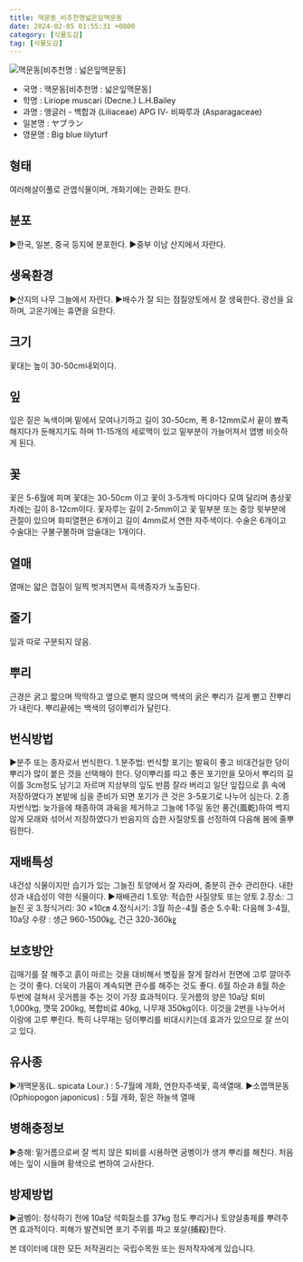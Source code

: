 ```yaml
---
title: 맥문동_비추천명넓은잎맥문동
date: 2024-02-05 01:55:31 +0800
category: [식물도감]
tag: [식물도감]
---
```




![맥문동[비추천명 : 넓은잎맥문동]](/fileUpload/plants/basic/Liliaceae/Liriope/5940/1_th2.JPG)
- 국명 : 맥문동[비추천명 : 넓은잎맥문동]
- 학명 : Liriope muscari (Decne.) L.H.Bailey
- 과명 : 앵글러 - 백합과 (Liliaceae) APG Ⅳ- 비짜루과 (Asparagaceae)
- 일본명 : ヤブラン
- 영문명 : Big blue lilyturf


## 형태
여러해살이풀로 관엽식물이며, 개화기에는 관화도 한다.
## 분포
▶한국, 일본, 중국 등지에 분포한다.▶중부 이남 산지에서 자란다.
## 생육환경
▶산지의 나무 그늘에서 자란다. ▶배수가 잘 되는 점질양토에서 잘 생육한다. 광선을 요하며, 고온기에는 휴면을 요한다.
## 크기
꽃대는 높이 30-50cm내외이다.
## 잎
잎은 짙은 녹색이며 밑에서 모여나기하고 길이 30-50cm, 폭 8-12mm로서 끝이 뾰족해지다가 둔해지기도 하며 11-15개의 세로맥이 있고 밑부분이 가늘어져서 엽병 비슷하게 된다.
## 꽃
꽃은 5-6월에 피며 꽃대는 30-50cm 이고 꽃이 3-5개씩 마디마다 모여 달리며 총상꽃차례는 길이 8-12cm이다. 꽃자루는 길이 2-5mm이고 꽃 밑부분 또는 중앙 윗부분에 관절이 있으며 화피열편은 6개이고 길이 4mm로서 연한 자주색이다. 수술은 6개이고 수술대는 구불구불하며 암술대는 1개이다.
## 열매
열매는 얇은 껍질이 일찍 벗겨지면서 흑색종자가 노출된다.
## 줄기
잎과 따로 구분되지 않음.
## 뿌리
근경은 굵고 짧으며 딱딱하고 옆으로 뻗지 않으며 백색의 굵은 뿌리가 길게 뻗고 잔뿌리가 내린다. 뿌리끝에는 백색의 덩이뿌리가 달린다.
## 번식방법
▶분주 또는 종자로서 번식한다. 1.분주법: 번식할 포기는 발육이 좋고 비대건실한 덩이뿌리가 많이 붙은 것을 선택해야 한다. 덩이뿌리를 따고 좋은 포기만을 모아서 뿌리의 길이를 3cm정도 남기고 자르며 지상부의 잎도 반쯤 잘라 버리고 일단 잎집으로 흙 속에 저장하였다가 본밭에 심을 준비가 되면 포기가 큰 것은 3-5포기로 나누어 심는다.2.종자번식법: 늦가을에 채종하여 과육을 제거하고 그늘에 1주일 동안 풍건(風乾)하여 썩지 않게 모래와 섞어서 저장하였다가 반음지의 습한 사질양토를 선정하여 다음해 봄에 줄뿌림한다.
## 재배특성
내건성 식물이지만 습기가 있는 그늘진 토양에서 잘 자라며, 충분히 관수 관리한다. 내한성과 내습성이 약한 식물이다.▶재배관리 1.토양: 적습한 사질양토 또는 양토 2.장소: 그늘진 곳 3.정식거리: 30 ×10㎝4.정식시기: 3월 하순-4월 중순 5.수확: 다음해 3-4월, 10a당 수량 : 생근 960-1500㎏, 건근 320-360㎏
## 보호방안
김매기를 잘 해주고 흙이 마르는 것을 대비해서 볏짚을 잘게 잘라서 전면에 고루 깔아주는 것이 좋다.  더욱이 가뭄이 계속되면 관수를 해주는 것도 좋다. 6월 하순과 8월 하순 두번에 걸쳐서 웃거름을 주는 것이 가장 효과적이다. 웃거름의 양은 10a당 퇴비 1,000kg, 깻묵 200kg, 복합비료 40kg, 나무재 350kg이다. 이것을 2번을 나누어서 이랑에 고루 뿌린다.  특히 나무재는 덩이뿌리를 비대시키는데 효과가 있으므로 잘 쓰이고 있다.
## 유사종
▶개맥문동(L. spicata Lour.) : 5-7월에 개화, 연한자주색꽃, 흑색열매.▶소엽맥문동(Ophiopogon japonicus) : 5월 개화, 짙은 하늘색 열매
## 병해충정보
▶충해: 밑거름으로써 잘 썩지 않은 퇴비를 시용하면 굼벵이가 생겨 뿌리를 해친다. 처음에는 잎이 시들며 황색으로 변하여 고사한다.
## 방제방법
▶굼벵이: 정식하기 전에 10a당 석회질소를 37kg 정도 뿌리거나 토양살충제를 뿌려주면 효과적이다. 피해가 발견되면 포기 주위를 파고 포살(捕殺)한다.






본 데이터에 대한 모든 저작권리는 국립수목원 또는 원저작자에게 있습니다.
